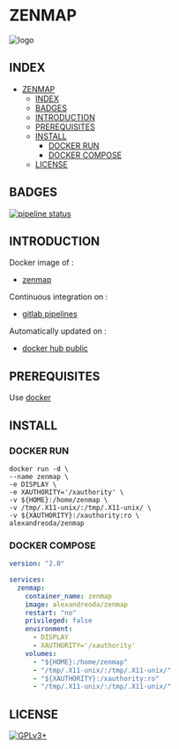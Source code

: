 # ZENMAP

![logo](https://assets.gitlab-static.net/uploads/-/system/project/avatar/12904492/zenmap.png)

## INDEX

- [ZENMAP](#zenmap)
  - [INDEX](#index)
  - [BADGES](#badges)
  - [INTRODUCTION](#introduction)
  - [PREREQUISITES](#prerequisites)
  - [INSTALL](#install)
    - [DOCKER RUN](#docker-run)
    - [DOCKER COMPOSE](#docker-compose)
  - [LICENSE](#license)

## BADGES

[![pipeline status](https://gitlab.com/oda-alexandre/zenmap/badges/master/pipeline.svg)](https://gitlab.com/oda-alexandre/zenmap/commits/master)

## INTRODUCTION

Docker image of :

- [zenmap](https://nmap.org/zenmap)

Continuous integration on :

- [gitlab pipelines](https://gitlab.com/oda-alexandre/zenmap/pipelines)

Automatically updated on :

- [docker hub public](https://hub.docker.com/r/alexandreoda/zenmap/)

## PREREQUISITES

Use [docker](https://www.docker.com)

## INSTALL

### DOCKER RUN

```\
docker run -d \
--name zenmap \
-e DISPLAY \
-e XAUTHORITY='/xauthority' \
-v ${HOME}:/home/zenmap \
-v /tmp/.X11-unix/:/tmp/.X11-unix/ \
-v ${XAUTHORITY}:/xauthority:ro \
alexandreoda/zenmap
```

### DOCKER COMPOSE

```yml
version: "2.0"

services:
  zenmap:
    container_name: zenmap
    image: alexandreoda/zenmap
    restart: "no"
    privileged: false
    environment:
      - DISPLAY
      - XAUTHORITY='/xauthority'
    volumes:
      - "${HOME}:/home/zenmap"
      - "/tmp/.X11-unix/:/tmp/.X11-unix/"
      - "${XAUTHORITY}:/xauthority:ro"
      - "/tmp/.X11-unix/:/tmp/.X11-unix/"
```

## LICENSE

[![GPLv3+](http://gplv3.fsf.org/gplv3-127x51.png)](https://gitlab.com/oda-alexandre/zenmap/blob/master/LICENSE)
